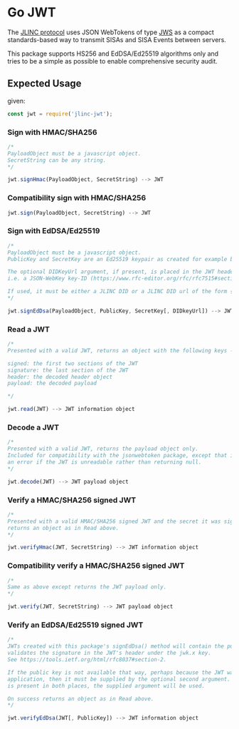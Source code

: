 # Go JWT

The [JLINC protocol](https://protocol.jlinc.org/) uses JSON WebTokens of type [JWS](https://www.rfc-editor.org/rfc/rfc7515) as a compact standards-based way to transmit SISAs and SISA Events between servers.

This package supports HS256 and EdDSA/Ed25519 algorithms only and tries to be a simple as possible to enable comprehensive security audit.

## Expected Usage
given:

```js
const jwt = require('jlinc-jwt');
```
### Sign with HMAC/SHA256
```js
/*
PayloadObject must be a javascript object.
SecretString can be any string.
*/

jwt.signHmac(PayloadObject, SecretString) --> JWT
```

### Compatibility sign with HMAC/SHA256
```js
jwt.sign(PayloadObject, SecretString) --> JWT
```

### Sign with EdDSA/Ed25519
```js
/*
PayloadObject must be a javascript object.
PublicKey and SecretKey are an Ed25519 keypair as created for example by sodium.crypto_sign_keypair().

The optional DIDKeyUrl argument, if present, is placed in the JWT header under jwk.kid,
i.e. a JSON-WebKey key-ID (https://www.rfc-editor.org/rfc/rfc7515#section-4.1.4).

If used, it must be either a JLINC DID or a JLINC DID url of the form {DID}#signing
*/

jwt.signEdDsa(PayloadObject, PublicKey, SecretKey[, DIDkeyUrl]) --> JWT
```

### Read a JWT
```js
/*
Presented with a valid JWT, returns an object with the following keys --

signed: the first two sections of the JWT
signature: the last section of the JWT
header: the decoded header object
payload: the decoded payload

*/

jwt.read(JWT) --> JWT information object
```

### Decode a JWT
```js
/*
Presented with a valid JWT, returns the payload object only.
Included for compatibility with the jsonwebtoken package, except that it throws
an error if the JWT is unreadable rather than returning null.
*/

jwt.decode(JWT) --> JWT payload object
```




### Verify a HMAC/SHA256 signed JWT
```js
/*
Presented with a valid HMAC/SHA256 signed JWT and the secret it was signed with,
returns an object as in Read above.
*/

jwt.verifyHmac(JWT, SecretString) --> JWT information object
```

### Compatibility verify a HMAC/SHA256 signed JWT
```js
/*
Same as above except returns the JWT payload only.
*/

jwt.verify(JWT, SecretString) --> JWT payload object
```

### Verify an EdDSA/Ed25519 signed JWT
```js
/*
JWTs created with this package's signEdDsa() method will contain the public key that
validates the signature in the JWT's header under the jwk.x key.
See https://tools.ietf.org/html/rfc8037#section-2.

If the public key is not available that way, perhaps because the JWT was created by a different
application, then it must be supplied by the optional second argument. If the public key
is present in both places, the supplied argument will be used.

On success returns an object as in Read above.
*/

jwt.verifyEdDsa(JWT[, PublicKey]) --> JWT information object
```
